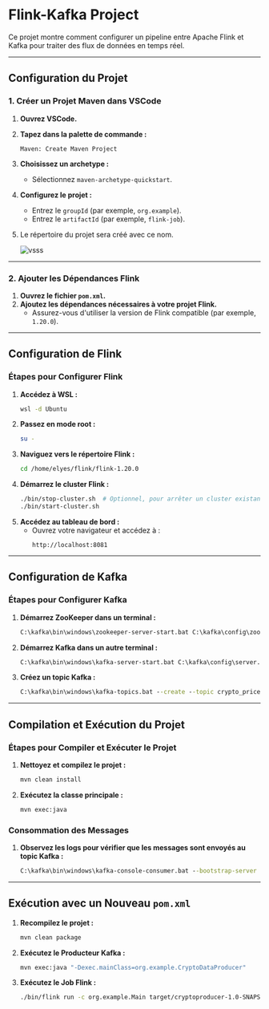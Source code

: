 # Flink-Kafka Project

Ce projet montre comment configurer un pipeline entre Apache Flink et Kafka pour traiter des flux de données en temps réel.

---

## Configuration du Projet

### 1. Créer un Projet Maven dans VSCode

1. **Ouvrez VSCode.**
2. **Tapez dans la palette de commande :**
   ```
   Maven: Create Maven Project
   ```
3. **Choisissez un archetype :**
   - Sélectionnez `maven-archetype-quickstart`.
4. **Configurez le projet :**
   - Entrez le `groupId` (par exemple, `org.example`).
   - Entrez le `artifactId` (par exemple, `flink-job`).
5. Le répertoire du projet sera créé avec ce nom.

   ![vsss](https://github.com/user-attachments/assets/bd3a402c-f68b-450b-bcfc-cf3a9c55393d)

---

### 2. Ajouter les Dépendances Flink

1. **Ouvrez le fichier `pom.xml`.**
2. **Ajoutez les dépendances nécessaires à votre projet Flink.**
   - Assurez-vous d'utiliser la version de Flink compatible (par exemple, `1.20.0`).

---

## Configuration de Flink

### Étapes pour Configurer Flink

1. **Accédez à WSL :**
   ```bash
   wsl -d Ubuntu
   ```
2. **Passez en mode root :**
   ```bash
   su -
   ```
3. **Naviguez vers le répertoire Flink :**
   ```bash
   cd /home/elyes/flink/flink-1.20.0
   ```
4. **Démarrez le cluster Flink :**
   ```bash
   ./bin/stop-cluster.sh  # Optionnel, pour arrêter un cluster existant
   ./bin/start-cluster.sh
   ```
5. **Accédez au tableau de bord :**
   - Ouvrez votre navigateur et accédez à :
     ```
     http://localhost:8081
     ```

---

## Configuration de Kafka

### Étapes pour Configurer Kafka

1. **Démarrez ZooKeeper dans un terminal :**
   ```cmd
   C:\kafka\bin\windows\zookeeper-server-start.bat C:\kafka\config\zookeeper.properties
   ```
2. **Démarrez Kafka dans un autre terminal :**
   ```cmd
   C:\kafka\bin\windows\kafka-server-start.bat C:\kafka\config\server.properties
   ```
3. **Créez un topic Kafka :**
   ```cmd
   C:\kafka\bin\windows\kafka-topics.bat --create --topic crypto_prices --bootstrap-server localhost:9092
   ```

---

## Compilation et Exécution du Projet

### Étapes pour Compiler et Exécuter le Projet

1. **Nettoyez et compilez le projet :**
   ```bash
   mvn clean install
   ```
2. **Exécutez la classe principale :**
   ```bash
   mvn exec:java
   ```

### Consommation des Messages

1. **Observez les logs pour vérifier que les messages sont envoyés au topic Kafka :**
   ```cmd
   C:\kafka\bin\windows\kafka-console-consumer.bat --bootstrap-server localhost:9092 --topic crypto_prices --from-beginning
   ```

---

## Exécution avec un Nouveau `pom.xml`

1. **Recompilez le projet :**
   ```bash
   mvn clean package
   ```
2. **Exécutez le Producteur Kafka :**
   ```bash
   mvn exec:java "-Dexec.mainClass=org.example.CryptoDataProducer"
   ```
3. **Exécutez le Job Flink :**
   ```bash
   ./bin/flink run -c org.example.Main target/cryptoproducer-1.0-SNAPSHOT.jar
   
